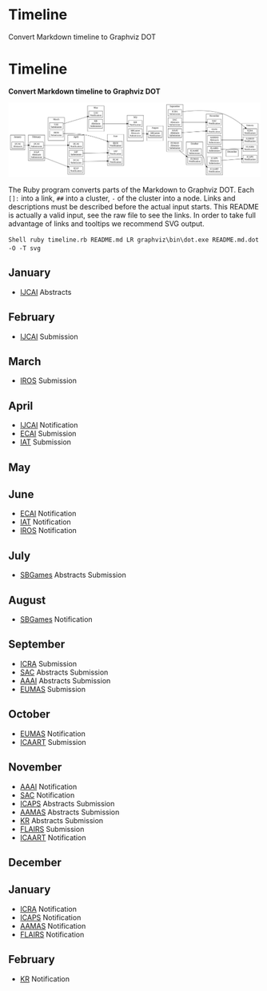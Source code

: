 # Timeline
Convert Markdown timeline to Graphviz DOT
# Timeline
**Convert Markdown timeline to Graphviz DOT**

![Example timeline](README.md.dot.svg)

The Ruby program converts parts of the Markdown to Graphviz DOT.
Each ``[]:`` into a link, ``##`` into a cluster, ``-`` of the cluster into a node.
Links and descriptions must be described before the actual input starts.
This README is actually a valid input, see the raw file to see the links.
In order to take full advantage of links and tooltips we recommend SVG output.

``Shell
ruby timeline.rb README.md LR
graphviz\bin\dot.exe README.md.dot -O -T svg
``

[IJCAI]: http://www.ijcai.org/ "International Joint Conference on Artificial Intelligence"
[IROS]: http://www.iros.org/ "International Conference on Intelligent Robots and Systems"
[ECAI]: http://www.ecai2016.org/ "European Conference on Artificial Intelligence"
[IAT]: http://wibih.unomaha.edu/wi "International Conference on Intelligent Agent Technology"
[SBGames]: http://sbgames.org/ "Simposio Brasileiro de Games e Entretenimento Digital"
[ICRA]: http://www.icra2017.org/ "International Conference on Robotics and Automation"
[SAC]: http://www.sigapp.org/sac/ "Symposium On Applied Computing"
[AAAI]: http://www.aaai.org/Conferences/conferences.php "Association for the Advancement of Artificial Intelligence"
[EUMAS]: http://eumas-at2016.webs.upv.es/EUMAS2016.html "European Conference on Multi-Agent Systems"
[ICAART]: http://www.icaart.org/ "International Conference on Agents and Artificial Intelligence"
[ICAPS]: http://www.icaps-conference.org/ "International Conference on Automated Planning and Scheduling"
[AAMAS]: http://www.ifaamas.org/ "International Conference on Autonomous Agents and Multiagent Systems"
[FLAIRS]: http://www.flairs.com/ "Florida Artificial Intelligence Research Society"
[KR]: http://www.kr.org/ "International Conference on Principles of Knowledge Representation and Reasoning"

## January
- [IJCAI] Abstracts

## February
- [IJCAI] Submission

## March
- [IROS] Submission

## April
- [IJCAI] Notification
- [ECAI] Submission
- [IAT] Submission

## May

## June
- [ECAI] Notification
- [IAT] Notification
- [IROS] Notification

## July
- [SBGames] Abstracts Submission

## August
- [SBGames] Notification

## September
- [ICRA] Submission
- [SAC] Abstracts Submission
- [AAAI] Abstracts Submission
- [EUMAS] Submission

## October
- [EUMAS] Notification
- [ICAART] Submission

## November
- [AAAI] Notification
- [SAC] Notification
- [ICAPS] Abstracts Submission
- [AAMAS] Abstracts Submission
- [KR] Abstracts Submission
- [FLAIRS] Submission
- [ICAART] Notification

## December

## January
- [ICRA] Notification
- [ICAPS] Notification
- [AAMAS] Notification
- [FLAIRS] Notification

## February
- [KR] Notification
